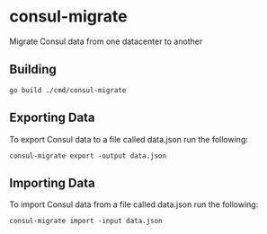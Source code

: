 # consul-migrate
Migrate Consul data from one datacenter to another

## Building

`go build ./cmd/consul-migrate`

## Exporting Data

To export Consul data to a file called data.json run the following:

`consul-migrate export -output data.json`

## Importing Data

To import Consul data from a file called data.json run the following:

`consul-migrate import -input data.json`